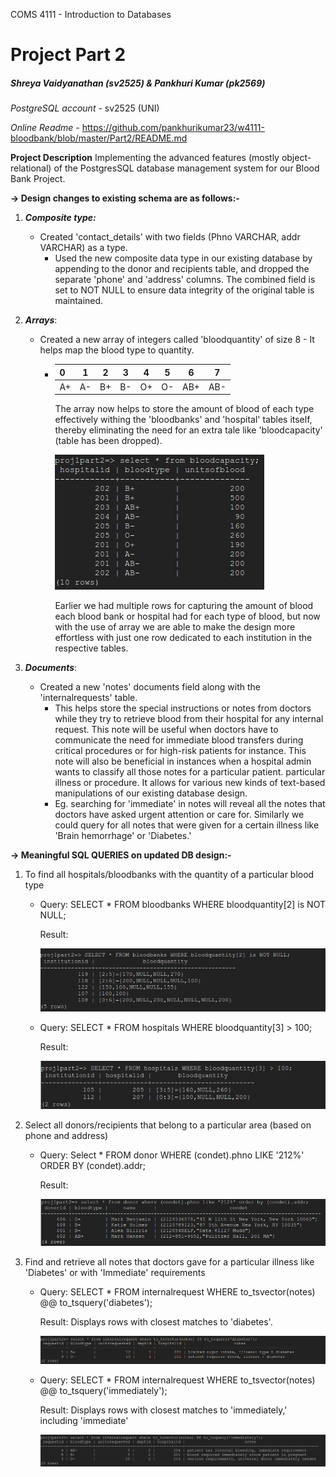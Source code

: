 COMS 4111 - Introduction to Databases
<h1> Project Part 2 </h1>

##### Shreya Vaidyanathan (sv2525) & Pankhuri Kumar (pk2569)
_PostgreSQL account_ - sv2525 (UNI)

_Online Readme_ - https://github.com/pankhurikumar23/w4111-bloodbank/blob/master/Part2/README.md

**Project Description**
Implementing the advanced features (mostly object-relational) of the PostgresSQL database management system for our Blood Bank Project.


**-> Design changes to existing schema are as follows:-**
  1. ***Composite type:***
      - Created 'contact_details' with two fields (Phno VARCHAR, addr VARCHAR) as a type. 
        - Used the new composite data type in our existing database by appending to the donor and recipients table, and dropped the separate 'phone' and 'address' columns. The combined field is set to NOT NULL to ensure data integrity of the original table is maintained.
  2. ***Arrays***:
      - Created a new array of integers called 'bloodquantity' of size 8 - It helps map the blood type to quantity. 
        - | 0  | 1    |  2   |   3   |   4   |   5   |    6  |    7  |
          |----|:----:|:----:|:-----:|:-----:|:-----:|:-----:|:-----:|        
          |A+|A-|B+|B-|O+|O-|AB+| AB-| 
          
          The array now helps to store the amount of blood of each type effectively withing the 'bloodbanks' and 'hospital' tables itself, thereby eliminating the need for an extra tale like 'bloodcapacity' (table has been dropped). 
          
          ![alt text](https://github.com/pankhurikumar23/w4111-bloodbank/blob/master/Part2/bloodcapacity.png "Dropped Table Schema")
          
          Earlier we had multiple rows for capturing the amount of blood each blood bank or hospital had for each type of blood, but now with the use of array we are able to make the design more effortless with just one row dedicated to each institution in the respective tables.
          
  3. ***Documents***: 
      - Created a new 'notes' documents field along with the 'internalrequests' table. 
        - This helps store the special instructions or notes from doctors while they try to retrieve blood from their hospital for any internal request. This note will be useful when doctors have to communicate the need for immediate blood transfers during critical procedures or for high-risk patients for instance. This note will also be beneficial in instances when a hospital admin wants to classify all those notes for a particular patient. particular illness or procedure. It allows for various new kinds of text-based manipulations of our existing database design. 
        - Eg. searching for 'immediate' in notes will reveal all the notes that doctors have asked urgent attention or care for. Similarly we could query for all notes that were given for a certain illness like 'Brain hemorrhage' or 'Diabetes.' 


**-> Meaningful SQL QUERIES on updated DB design:-**
  1. To find all hospitals/bloodbanks with the quantity of a particular blood type   
        * Query: SELECT * FROM bloodbanks WHERE bloodquantity[2] is NOT NULL;   
          
          Result: 
          
          ![alt text](https://github.com/pankhurikumar23/w4111-bloodbank/blob/master/Part2/Array1.png "Result has 5 rows")
        * Query: SELECT * FROM hospitals WHERE bloodquantity[3] > 100;
          
          Result: 
          
          ![alt text](https://github.com/pankhurikumar23/w4111-bloodbank/blob/master/Part2/Array2.png "Result has 2 rows")
          
  2. Select all donors/recipients that belong to a particular area (based on phone and address) 
        * Query: Select * FROM donor WHERE (condet).phno LIKE '212%' ORDER BY (condet).addr;
          
          Result:
          
          ![alt text](https://github.com/pankhurikumar23/w4111-bloodbank/blob/master/Part2/Composite%20Type.png "Result has 4 rows")
        
  3. Find and retrieve all notes that doctors gave for a particular illness like 'Diabetes' or with 'Immediate' requirements
        * Query: SELECT * FROM internalrequest WHERE to_tsvector(notes) @@ to_tsquery('diabetes');
          
          Result: Displays rows with closest matches to 'diabetes'.
          
          ![alt text](https://github.com/pankhurikumar23/w4111-bloodbank/blob/master/Part2/Text2.png "Result has 2 rows")
          
        * Query: SELECT * FROM internalrequest WHERE to_tsvector(notes) @@ to_tsquery('immediately');
        
          Result: Displays rows with closest matches to 'immediately,' including 'immediate'
          
          ![alt text](https://github.com/pankhurikumar23/w4111-bloodbank/blob/master/Part2/Text1.png "Result has 3 rows")
